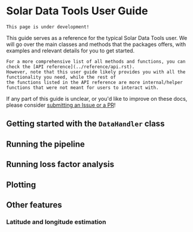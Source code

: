 # Solar Data Tools User Guide

```{danger}
This page is under development!
```

This guide serves as a reference for the typical Solar Data Tools user. We will go over the main 
classes and methods that the packages offers, with examples and relevant details for you to get started.

```{warning}
For a more comprehensive list of all methods and functions, you can check the [API reference](../reference/api.rst).
However, note that this user guide likely provides you with all the functionality you need, while the rest of 
the functions listed in the API reference are more internal/helper functions that were not meant for users to interact with.
```

If any part of this guide is unclear, or you'd like to improve on these docs, please consider [submitting an Issue or a PR](../index_dev.md)!

## Getting started with the `DataHandler` class

## Running the pipeline

## Running loss factor analysis 

## Plotting

## Other features

### Latitude and longitude estimation

